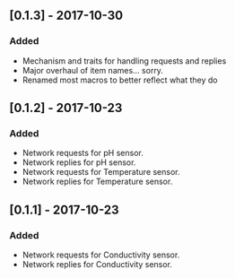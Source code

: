 ## [0.1.3] - 2017-10-30
### Added
- Mechanism and traits for handling requests and replies
- Major overhaul of item names... sorry.
- Renamed most macros to better reflect what they do
## [0.1.2] - 2017-10-23
### Added
- Network requests for pH sensor.
- Network replies for pH sensor.
- Network requests for Temperature sensor.
- Network replies for Temperature sensor.
## [0.1.1] - 2017-10-23
### Added
- Network requests for Conductivity sensor.
- Network replies for Conductivity sensor.
